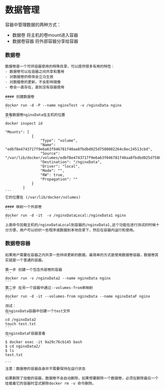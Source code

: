 # 数据管理
容器中管理数据的两种方式：
- 数据卷 将主机的卷mount进入容器
- 数据卷容器 将外部容器分享给容器

### 数据卷
    数据卷是一个可供容器使用的特殊目录，可以提供很多有用的特性：
    - 数据卷可以在容器之间共享和重用
    - 对数据卷的修改会立马生效
    - 对数据卷的更新，不会影响镜像
    - 卷会一直存在，直到没有容器使用

    #### 创建数据卷
    ```
    docker run -d -P --name nginxTest -v /nginxData nginx
    ```
    查看数据卷nginxData在主机的位置
    ```
    docker inspect id

    "Mounts": [
                {
                    "Type": "volume",
                    "Name": "edbf8e4743717f9e6a63f046781f40aa8fbdbd025d7580802264c8ec24513cbd",
                    "Source": "/var/lib/docker/volumes/edbf8e4743717f9e6a63f046781f40aa8fbdbd025d7580802264c8ec24513cbd/_data",
                    "Destination": "/nginxData",
                    "Driver": "local",
                    "Mode": "",
                    "RW": true,
                    "Propagation": ""
                }
            ]
    ```
    它的位置在 (/var/lib/docker/volumes)

    #### 映射一个外部卷
    ```
    docker run -d -it  -v /nginxDataLocal:/nginxData1 nginx
    ```
    上面命令加载主机的/nginxDataLocal到容器的/nginxData1,这个功能在进行测试的时候十分方便，用户可以纺织一些程序或数据到本地目录下，然后在容器内运行和使用。

### 数据卷容器
    如果用户需要在容器之内共享一些持续更新的数据，最简单的方式是使用数据卷容器，数据卷其实就是一个普通的容器。

    第一步 创建一个包含外部卷的容器
    ```
    docker run -v /nginxData2 --name nginxData nginx
    ```
    第二步 在另一个容器中通过--volumes-from来映射
    ```
    docker run -d -it --volumes-from nginxData --name nginxDataF nginx
    ```
    测试：
    在nginxData容器中创建一个test文件
    ```
    cd /nginxData2
    touch test.txt
    ```
    在nginxDataF容器查看
    ```
    $ docker exec -it 9a29c76cb145 bash
    $ cd nginxData2/
    $ ls
    test.txt

    ```
    注意：数据卷的容器自身并不需要保持在运行状态

    如果删除了挂载的容器，数据卷不会自动删除，如果想要删除一个数据卷，必须在删除最后一个挂载着它的容器时显式删除docker rm -v 命令删除。

